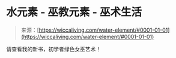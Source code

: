 <!--yml

category: 未分类

date: 2024-06-12 18:26:37

-->

# 水元素 - 巫教元素 - 巫术生活

> 来源：[https://wiccaliving.com/water-element/#0001-01-01](https://wiccaliving.com/water-element/#0001-01-01)

请查看我的新书，初学者绿色女巫艺术！
